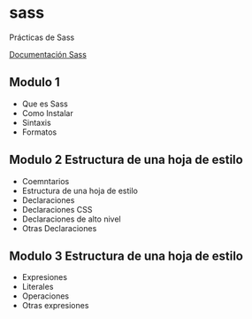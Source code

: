 # sass
Prácticas de Sass

[Documentación Sass](https://sass-lang.com/)

## Modulo 1
- Que es Sass
- Como Instalar
- Sintaxis
- Formatos

## Modulo 2 Estructura de una hoja de estilo
- Coemntarios
- Estructura de una hoja de estilo
- Declaraciones
- Declaraciones CSS
- Declaraciones de alto nivel
- Otras Declaraciones

## Modulo 3 Estructura de una hoja de estilo
- Expresiones
- Literales
- Operaciones
- Otras expresiones
